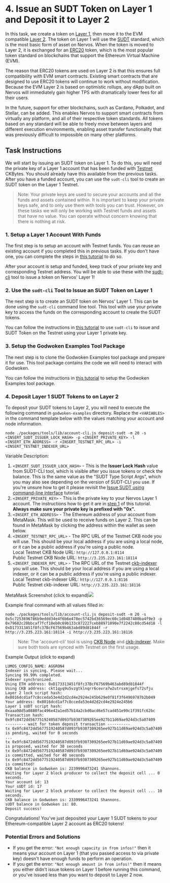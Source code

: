 # 4. Issue an SUDT Token on Layer 1 and Deposit it to Layer 2

In this task, we create a token on [Layer 1](../concept-explainers/structure.md#layer-1--layer-2), then move it to the EVM compatible [Layer 2](../concept-explainers/structure.md#layer-1--layer-2). The token on Layer 1 will use the [SUDT](../concept-explainers/standards.md#sudt) standard, which is the most basic form of asset on Nervos. When the token is moved to Layer 2, it is exchanged for an [ERC20](../concept-explainers/standards.md#erc20) token, which is the most popular token standard on blockchains that support the Ethereum Virtual Machine (EVM).

The reason that ERC20 tokens are used on Layer 2 is that this ensures full compatibility with EVM smart contracts. Existing smart contracts that are designed to use ERC20 tokens will continue to work without modification. Because the EVM Layer 2 is based on optimistic rollups, any dApp built on Nervos will immediately gain higher TPS with dramatically lower fees for all their users.

In the future, support for other blockchains, such as Cardano, Polkadot, and Stellar, can be added. This enables Nervos to support smart contracts from virtually any platform, and all of their respective token standards. All tokens based on any standard will be able to freely move between layers and different execution environments, enabling asset transfer functionality that was previously difficult to impossible on many other platforms.

## Task Instructions

We will start by issuing an SUDT token on Layer 1. To do this, you will need the private key of a Layer 1 account that has been funded with [Testnet](../concept-explainers/structure.md#mainnet--testnet--devnet) CKBytes. You should already have this available from the previous tasks. After you have a funded account, you can use the `sudt-cli` tool to create an SUDT token on the Layer 1 Testnet.

> Note: Your private keys are used to secure your accounts and all the funds and assets contained within. It is important to keep your private keys safe, and to only use them with tools you can trust. However, on these tasks we will only be working with Testnet funds and assets that have no value. You can operate without concern knowing that there is nothing at risk.

### 1. Setup a Layer 1 Account With Funds

The first step is to setup an account with Testnet funds. You can reuse an existing account if you completed this in previous tasks. If you don't have one, you can complete the steps in [this tutorial](../component-tutorials/1.setup.account.in.ckb.cli.md) to do so.

After your account is setup and funded, keep track of your private key and corresponding Testnet address. You will be able to use these with the [sudt-cli](../concept-explainers/tooling.md#sudt-cli) tool to issue a token on Nervos' Layer 1!

### 2. Use the `sudt-cli` Tool to Issue an SUDT Token on Layer 1

The next step is to create an SUDT token on Nervos' Layer 1. This can be done using the `sudt-cli` command line tool. This tool with use your private key to access the funds on the corresponding account to create the SUDT tokens.

You can follow the instructions in [this tutorial](../component-tutorials/2.issue.sudt.cli.md) to use `sudt-cli` to issue and SUDT Token on the Testnet using your Layer 1 private key.

### 3. Setup the Godwoken Examples Tool Package

The next step is to clone the Godwoken Examples tool package and prepare it for use. This tool package contains the code we will need to interact with Godwoken.

You can follow the instructions in [this tutorial](../component-tutorials/3.setup.and.use.account.cli.md) to setup the Godwoken Examples tool package.

### 4. Deposit Layer 1 SUDT Tokens to on Layer 2

To deposit your SUDT tokens to Layer 2, you will need to execute the following command in `godwoken-examples` directory. Replace the `<VARIABLES>` in the command template below with the values matching your account and node information.

```
node ./packages/tools/lib/account-cli.js deposit-sudt -m 20 -s <INSERT_SUDT_ISSUER_LOCK_HASH> -p <INSERT_PRIVATE_KEY> -l <INSERT_ETH_ADDRESS> -r <INSERT_TESTNET_RPC_URL> -i <INSERT_TESTNET_INDEXER_URL>
```

Variable Description:

1. `<INSERT_SUDT_ISSUER_LOCK_HASH>` - This is the **Issuer Lock Hash** value from SUDT-CLI tool, which is visible after you issue tokens or check the balance. This is the same value as the "SUDT Type Script Args", which you may also see depending on the version of SUDT-CLI you use. If you're unsure how to get it please revisit the [Issue SUDT using command-line interface](../component-tutorials/2.issue.sudt.cli.md) tutorial.
2. `<INSERT_PRIVATE_KEY>` - This is the private key to your Nervos Layer 1 account. The instructions how to get it are in [step 1](4.issue.sudt.deposit.md#1-setup-a-layer-1-account-with-funds) of this tutorial. **Always make sure your private key is prefixed with "0x".**
3. `<INSERT_ETH_ADDRESS>` - The Ethereum address of your account from MetaMask. This will be used to receive funds on Layer 2. This can be found in MetaMask by clicking the address within the wallet as seen below.
4. `<INSERT_TESTNET_RPC_URL>` - The RPC URL of the Testnet CKB node you will use. This should be your local address if you are using a local node, or it can be a public address if you're using a public node.\
   Local Testnet CKB Node URL: `http://127.0.0.1:8114`\
   Public Testnet CKB Node URL: `http://3.235.223.161:18114`
5. `<INSERT_INDEXER_RPC_URL>` - The RPC URL of the Testnet [ckb-indexer](https://github.com/nervosnetwork/ckb-indexer) you will use. This should be your local address if you are using a local indexer, or it can be a public address if you're using a public indexer.\
   Local Testnet ckb-indexer URL: `http://127.0.0.1:8116`\
   Public Testnet ckb-indexer URL: `http://3.235.223.161:18116`

MetaMask Screenshot (click to expand)![](https://raw.githubusercontent.com/nervosnetwork/layer2-evm-documentation/master/images/metamask-address.png)

Example final command with all values filled in:

```
node ./packages/tools/lib/account-cli.js deposit-sudt -m 20 -s 0x5c7253696786b9eddd34e4f6b6e478ec5742bd36569ec60c1d0487480ba4f9e3 -p 0x79682c20bbcaf7fcf18eb0c69b133c872227ceb88971090e7f2242c80cd54d18 -l 0xD173313A51f8fc37BcF67569b463abd89d81844f -r http://3.235.223.161:18114 -i http://3.235.223.161:18116
```

> Note: The 'account-cli' tool is using [CKB Node](https://github.com/nervosnetwork/ckb) and [ckb-indexer](https://github.com/nervosnetwork/ckb-indexer). Make sure both tools are synced with Testnet on the first usage.

Example Output (click to expand)

```
LUMOS_CONFIG_NAME: AGGRON4
Indexer is syncing. Please wait...
Syncing 99.99% completed.
Indexer synchronized.
Using ETH address: 0xD173313A51f8fc37BcF67569b463abd89d81844f
Using CKB address: ckt1qyq9u5vzgtklnqrr6cevra7w2utrsxmjgefs72sfju
Layer 2 lock script hash: 0x8016dcd1af7c8cceda53e4d2d2cd4e2924e245b629e0f81f3f64969787b2b049
Your address: 0x8016dcd1af7c8cceda53e4d2d2cd4e2924e245b6
Layer 1 sUDT script hash: 0xaaa98d5a0880fac496e42a1ed57b14a2cbd0acd6e57cad451e99c1f391fc62bc
Transaction hash: 0x9fc8472dd5677519240587d093fb9307309265ee927b11d69ae924d3c5a07409
--------- wait for token deposit transaction ----------
tx 0x9fc8472dd5677519240587d093fb9307309265ee927b11d69ae924d3c5a07409 is pending, waited for 0 seconds
...
tx 0x9fc8472dd5677519240587d093fb9307309265ee927b11d69ae924d3c5a07409 is proposed, waited for 30 seconds
tx 0x9fc8472dd5677519240587d093fb9307309265ee927b11d69ae924d3c5a07409 is committed, waited for 40 seconds
tx 0x9fc8472dd5677519240587d093fb9307309265ee927b11d69ae924d3c5a07409 is committed!
CKB balance in Godwoken is: 2239996473241 Shannons.
Waiting for Layer 2 block producer to collect the deposit cell ... 0 seconds.
Your account id: 13
Your sUDT id: 17
Waiting for Layer 2 block producer to collect the deposit cell ... 10 seconds.
CKB balance in Godwoken is: 2339996473241 Shannons.
sUDT balance in Godwoken is: 80.
Deposit success!
```

Congratulations! You've just deposited your Layer 1 SUDT tokens to your Ethereum-compatible Layer 2 account as ERC20 tokens!

### Potential Errors and Solutions

* If you get the error: `"Not enough capacity in from infos!"` then it means your account on Layer 1 (that you passed access to via private key) doesn't have enough funds to perform an operation.
* If you get the error: `"Not enough amount in from infos!"` then it means you either didn't issue tokens on Layer 1 before running this command, or you've issued less than you want to deposit to Layer 2 now.
